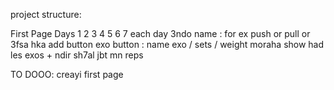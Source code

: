 
project structure: 

First Page Days
1
2
3
4
5
6
7
each day 3ndo name :  for ex push or pull or 3fsa hka
add button exo button : name exo / sets / weight
moraha 
show had les exos + ndir sh7al jbt mn reps 


TO DOOO:
creayi first page 

